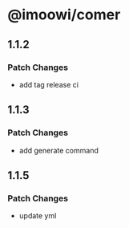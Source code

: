 # @imoowi/comer

## 1.1.2

### Patch Changes

-    add tag release ci

## 1.1.3

### Patch Changes

-    add generate command


## 1.1.5

### Patch Changes

-    update yml

